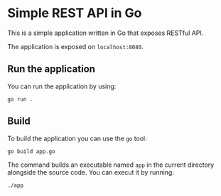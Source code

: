 # Simple REST API in Go



This is a simple application written in Go that exposes RESTful API. 

The application is exposed on ``localhost:8080``.

## Run the application 
You can run the application by using:

```go run .```

## Build
To build the application you can use the ``go`` tool:

```go build app.go```

The command builds an executable named ``app`` in the current directory alongside the source code. You can execut it by running:

```./app ```
